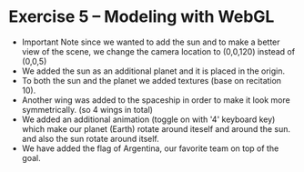# Exercise 5 – Modeling with WebGL

- Important Note since we wanted to add the sun and to make a better view of the scene, we change the camera location to (0,0,120) instead of (0,0,5)
- We added the sun as an additional planet and it is placed in the origin.
- To both the sun and the planet we added textures (base on recitation 10).
- Another wing was added to the spaceship in order to make it look more symmetrically. (so 4 wings in total)
- We added an additional animation (toggle on with '4' keyboard key) which make our planet (Earth) rotate around iteself and around the sun.
  and also the sun rotate around itself.
- We have added the flag of Argentina, our favorite team on top of the goal.
